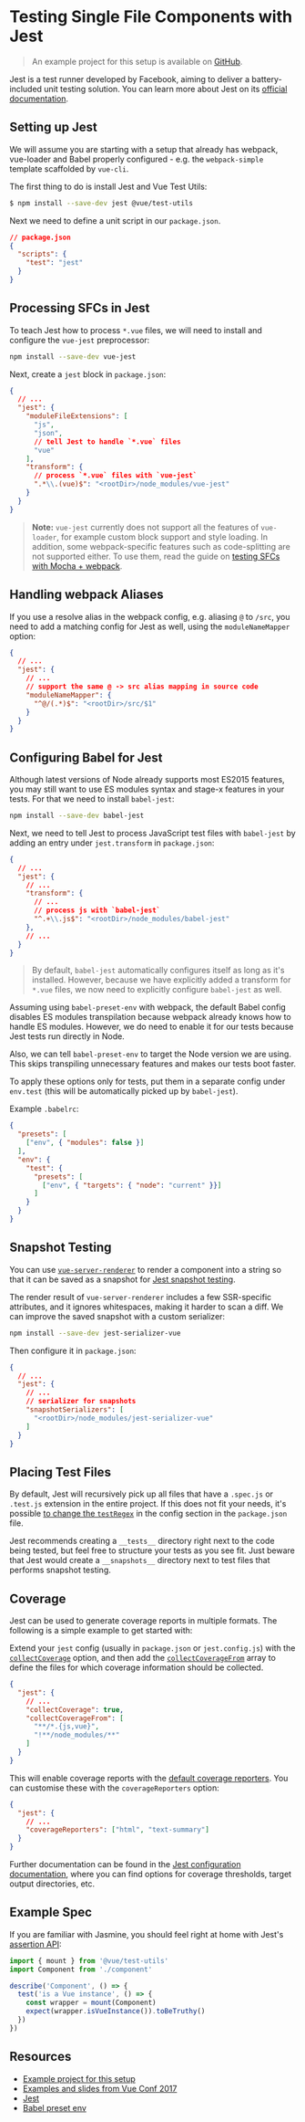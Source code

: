 # Testing Single File Components with Jest

> An example project for this setup is available on [GitHub](https://github.com/vuejs/vue-test-utils-jest-example).

Jest is a test runner developed by Facebook, aiming to deliver a battery-included unit testing solution. You can learn more about Jest on its [official documentation](https://facebook.github.io/jest/).

## Setting up Jest

We will assume you are starting with a setup that already has webpack, vue-loader and Babel properly configured - e.g. the `webpack-simple` template scaffolded by `vue-cli`.

The first thing to do is install Jest and Vue Test Utils:

```bash
$ npm install --save-dev jest @vue/test-utils
```

Next we need to define a unit script in our `package.json`.

```json
// package.json
{
  "scripts": {
    "test": "jest"
  }
}
```

## Processing SFCs in Jest

To teach Jest how to process `*.vue` files, we will need to install and configure the `vue-jest` preprocessor:

``` bash
npm install --save-dev vue-jest
```

Next, create a `jest` block in `package.json`:

``` json
{
  // ...
  "jest": {
    "moduleFileExtensions": [
      "js",
      "json",
      // tell Jest to handle `*.vue` files
      "vue"
    ],
    "transform": {
      // process `*.vue` files with `vue-jest`
      ".*\\.(vue)$": "<rootDir>/node_modules/vue-jest"
    }
  }
}
```

> **Note:** `vue-jest` currently does not support all the features of `vue-loader`, for example custom block support and style loading. In addition, some webpack-specific features such as code-splitting are not supported either. To use them, read the guide on [testing SFCs with Mocha + webpack](./testing-SFCs-with-mocha-webpack.md).

## Handling webpack Aliases

If you use a resolve alias in the webpack config, e.g. aliasing `@` to `/src`, you need to add a matching config for Jest as well, using the `moduleNameMapper` option:

``` json
{
  // ...
  "jest": {
    // ...
    // support the same @ -> src alias mapping in source code
    "moduleNameMapper": {
      "^@/(.*)$": "<rootDir>/src/$1"
    }
  }
}
```

## Configuring Babel for Jest

<!-- todo ES modules has been supported in latest versions of Node -->
Although latest versions of Node already supports most ES2015 features, you may still want to use ES modules syntax and stage-x features in your tests. For that we need to install `babel-jest`:

``` bash
npm install --save-dev babel-jest
```

Next, we need to tell Jest to process JavaScript test files with `babel-jest` by adding an entry under `jest.transform` in `package.json`:

``` json
{
  // ...
  "jest": {
    // ...
    "transform": {
      // ...
      // process js with `babel-jest`
      "^.+\\.js$": "<rootDir>/node_modules/babel-jest"
    },
    // ...
  }
}
```

> By default, `babel-jest` automatically configures itself as long as it's installed. However, because we have explicitly added a transform for `*.vue` files, we now need to explicitly configure `babel-jest` as well.

Assuming using `babel-preset-env` with webpack, the default Babel config disables ES modules transpilation because webpack already knows how to handle ES modules. However, we do need to enable it for our tests because Jest tests run directly in Node.

Also, we can tell `babel-preset-env` to target the Node version we are using. This skips transpiling unnecessary features and makes our tests boot faster.

To apply these options only for tests, put them in a separate config under `env.test` (this will be automatically picked up by `babel-jest`).

Example `.babelrc`:

``` json
{
  "presets": [
    ["env", { "modules": false }]
  ],
  "env": {
    "test": {
      "presets": [
        ["env", { "targets": { "node": "current" }}]
      ]
    }
  }
}
```

## Snapshot Testing

You can use [`vue-server-renderer`](https://github.com/vuejs/vue/tree/dev/packages/vue-server-renderer) to render a component into a string so that it can be saved as a snapshot for [Jest snapshot testing](https://facebook.github.io/jest/docs/en/snapshot-testing.html).

The render result of `vue-server-renderer` includes a few SSR-specific attributes, and it ignores whitespaces, making it harder to scan a diff. We can improve the saved snapshot with a custom serializer:

``` bash
npm install --save-dev jest-serializer-vue
```

Then configure it in `package.json`:

``` json
{
  // ...
  "jest": {
    // ...
    // serializer for snapshots
    "snapshotSerializers": [
      "<rootDir>/node_modules/jest-serializer-vue"
    ]
  }
}
```

## Placing Test Files

By default, Jest will recursively pick up all files that have a `.spec.js` or `.test.js` extension in the entire project. If this does not fit your needs, it's possible [to change the `testRegex`](https://facebook.github.io/jest/docs/en/configuration.html#testregex-string) in the config section in the `package.json` file.

Jest recommends creating a `__tests__` directory right next to the code being tested, but feel free to structure your tests as you see fit. Just beware that Jest would create a `__snapshots__` directory next to test files that performs snapshot testing.

## Coverage

Jest can be used to generate coverage reports in multiple formats. The following is a simple example to get started with:

Extend your `jest` config (usually in `package.json` or `jest.config.js`) with the [`collectCoverage`](https://facebook.github.io/jest/docs/en/configuration.html#collectcoverage-boolean) option, and then add the [`collectCoverageFrom`](https://facebook.github.io/jest/docs/en/configuration.html#collectcoveragefrom-array) array to define the files for which coverage information should be collected.

```json
{
  "jest": {
    // ...
    "collectCoverage": true,
    "collectCoverageFrom": [
      "**/*.{js,vue}",
      "!**/node_modules/**"
    ]
  }
}
```

This will enable coverage reports with the [default coverage reporters](https://facebook.github.io/jest/docs/en/configuration.html#coveragereporters-array-string). You can customise these with the `coverageReporters` option:

```json
{
  "jest": {
    // ...
    "coverageReporters": ["html", "text-summary"]
  }
}
```

Further documentation can be found in the [Jest configuration documentation](https://facebook.github.io/jest/docs/en/configuration.html#collectcoverage-boolean), where you can find options for coverage thresholds, target output directories, etc.

## Example Spec

If you are familiar with Jasmine, you should feel right at home with Jest's [assertion API](https://facebook.github.io/jest/docs/en/expect.html#content):

```js
import { mount } from '@vue/test-utils'
import Component from './component'

describe('Component', () => {
  test('is a Vue instance', () => {
    const wrapper = mount(Component)
    expect(wrapper.isVueInstance()).toBeTruthy()
  })
})
```

## Resources

- [Example project for this setup](https://github.com/vuejs/vue-test-utils-jest-example)
- [Examples and slides from Vue Conf 2017](https://github.com/codebryo/vue-testing-with-jest-conf17)
- [Jest](https://facebook.github.io/jest/)
- [Babel preset env](https://github.com/babel/babel-preset-env)
